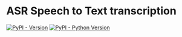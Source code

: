 # ASR Speech to Text transcription

[![PyPI - Version](https://img.shields.io/pypi/v/karbon-asr.svg)](https://pypi.org/project/karbon-asr)
[![PyPI - Python Version](https://img.shields.io/pypi/pyversions/karbon-asr.svg)](https://pypi.org/project/karbon-asr)
